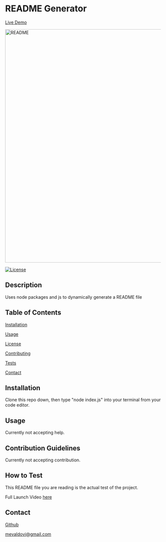 # README Generator
[Live Demo](https://drive.google.com/file/d/1yuwqE0nUSRXwtrX48BLf_tEaDE3jma6k/view)

<img width="755" alt="README" src="https://user-images.githubusercontent.com/83307023/135497661-5985f554-998b-4584-b726-0eb2243992fe.PNG">


  [![License](https://img.shields.io/badge/License-MIT-yellow.svg)](https://opensource.org/licenses/MIT)

## Description

Uses node packages and js to dynamically generate a README file

## Table of Contents
[Installation](#Installation)  

[Usage](#Usage)

[License](#License)  

[Contributing](#Contribution-Guidelines) 

[Tests](#How-To-Test)

[Contact](#Contact)  

## Installation

Clone this repo down, then type "node index.js" into your terminal from your code editor.

## Usage

Currently not accepting help.

## Contribution Guidelines

Currently not accepting contribution.

## How to Test

This README file you are reading is the actual test of the project.


Full Launch Video [here](https://drive.google.com/file/d/1yuwqE0nUSRXwtrX48BLf_tEaDE3jma6k/view)

## Contact

[Github](https://github.com/mevaldovi)

mevaldovi@gmail.com  
